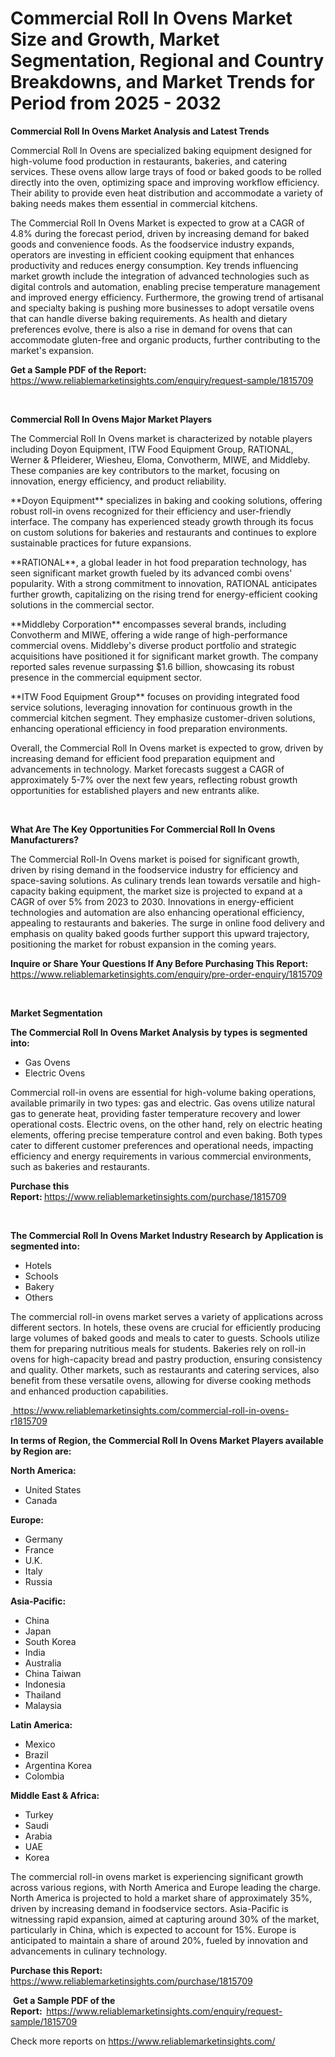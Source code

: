 <p><h1>Commercial Roll In Ovens Market Size and Growth, Market Segmentation, Regional and Country Breakdowns, and Market Trends for Period from 2025 -  2032</h1></p><p><strong>Commercial Roll In Ovens Market Analysis and Latest Trends</strong></p>
<p><p>Commercial Roll In Ovens are specialized baking equipment designed for high-volume food production in restaurants, bakeries, and catering services. These ovens allow large trays of food or baked goods to be rolled directly into the oven, optimizing space and improving workflow efficiency. Their ability to provide even heat distribution and accommodate a variety of baking needs makes them essential in commercial kitchens.</p><p>The Commercial Roll In Ovens Market is expected to grow at a CAGR of 4.8% during the forecast period, driven by increasing demand for baked goods and convenience foods. As the foodservice industry expands, operators are investing in efficient cooking equipment that enhances productivity and reduces energy consumption. Key trends influencing market growth include the integration of advanced technologies such as digital controls and automation, enabling precise temperature management and improved energy efficiency. Furthermore, the growing trend of artisanal and specialty baking is pushing more businesses to adopt versatile ovens that can handle diverse baking requirements. As health and dietary preferences evolve, there is also a rise in demand for ovens that can accommodate gluten-free and organic products, further contributing to the market's expansion.</p></p>
<p><strong>Get a Sample PDF of the Report:&nbsp;</strong> <a href="https://www.reliablemarketinsights.com/enquiry/request-sample/1815709?utm_campaign=2454&utm_medium=2&utm_source=Github&utm_content=ia&utm_term=10042025&utm_id=commercial-roll-in-ovens">https://www.reliablemarketinsights.com/enquiry/request-sample/1815709</a></p>
<p>&nbsp;</p>
<p><strong>Commercial Roll In Ovens Major Market Players</strong></p>
<p><p>The Commercial Roll In Ovens market is characterized by notable players including Doyon Equipment, ITW Food Equipment Group, RATIONAL, Werner & Pfleiderer, Wiesheu, Eloma, Convotherm, MIWE, and Middleby. These companies are key contributors to the market, focusing on innovation, energy efficiency, and product reliability.</p><p>**Doyon Equipment** specializes in baking and cooking solutions, offering robust roll-in ovens recognized for their efficiency and user-friendly interface. The company has experienced steady growth through its focus on custom solutions for bakeries and restaurants and continues to explore sustainable practices for future expansions.</p><p>**RATIONAL**, a global leader in hot food preparation technology, has seen significant market growth fueled by its advanced combi ovens' popularity. With a strong commitment to innovation, RATIONAL anticipates further growth, capitalizing on the rising trend for energy-efficient cooking solutions in the commercial sector. </p><p>**Middleby Corporation** encompasses several brands, including Convotherm and MIWE, offering a wide range of high-performance commercial ovens. Middleby's diverse product portfolio and strategic acquisitions have positioned it for significant market growth. The company reported sales revenue surpassing $1.6 billion, showcasing its robust presence in the commercial equipment sector.</p><p>**ITW Food Equipment Group** focuses on providing integrated food service solutions, leveraging innovation for continuous growth in the commercial kitchen segment. They emphasize customer-driven solutions, enhancing operational efficiency in food preparation environments.</p><p>Overall, the Commercial Roll In Ovens market is expected to grow, driven by increasing demand for efficient food preparation equipment and advancements in technology. Market forecasts suggest a CAGR of approximately 5-7% over the next few years, reflecting robust growth opportunities for established players and new entrants alike.</p></p>
<p>&nbsp;</p>
<p><strong>What Are The Key Opportunities For Commercial Roll In Ovens Manufacturers?</strong></p>
<p><p>The Commercial Roll-In Ovens market is poised for significant growth, driven by rising demand in the foodservice industry for efficiency and space-saving solutions. As culinary trends lean towards versatile and high-capacity baking equipment, the market size is projected to expand at a CAGR of over 5% from 2023 to 2030. Innovations in energy-efficient technologies and automation are also enhancing operational efficiency, appealing to restaurants and bakeries. The surge in online food delivery and emphasis on quality baked goods further support this upward trajectory, positioning the market for robust expansion in the coming years.</p></p>
<p><strong>Inquire or Share Your Questions If Any Before Purchasing This Report:</strong> <a href="https://www.reliablemarketinsights.com/enquiry/pre-order-enquiry/1815709?utm_campaign=2454&utm_medium=2&utm_source=Github&utm_content=ia&utm_term=10042025&utm_id=commercial-roll-in-ovens">https://www.reliablemarketinsights.com/enquiry/pre-order-enquiry/1815709</a></p>
<p>&nbsp;</p>
<p><strong>Market Segmentation</strong></p>
<p><strong>The Commercial Roll In Ovens Market Analysis by types is segmented into:</strong></p>
<p><ul><li>Gas Ovens</li><li>Electric Ovens</li></ul></p>
<p><p>Commercial roll-in ovens are essential for high-volume baking operations, available primarily in two types: gas and electric. Gas ovens utilize natural gas to generate heat, providing faster temperature recovery and lower operational costs. Electric ovens, on the other hand, rely on electric heating elements, offering precise temperature control and even baking. Both types cater to different customer preferences and operational needs, impacting efficiency and energy requirements in various commercial environments, such as bakeries and restaurants.</p></p>
<p><strong>Purchase this Report:&nbsp;</strong><a href="https://www.reliablemarketinsights.com/purchase/1815709?utm_campaign=2454&utm_medium=2&utm_source=Github&utm_content=ia&utm_term=10042025&utm_id=commercial-roll-in-ovens">https://www.reliablemarketinsights.com/purchase/1815709</a></p>
<p>&nbsp;</p>
<p><strong>The Commercial Roll In Ovens Market Industry Research by Application is segmented into:</strong></p>
<p><ul><li>Hotels</li><li>Schools</li><li>Bakery</li><li>Others</li></ul></p>
<p><p>The commercial roll-in ovens market serves a variety of applications across different sectors. In hotels, these ovens are crucial for efficiently producing large volumes of baked goods and meals to cater to guests. Schools utilize them for preparing nutritious meals for students. Bakeries rely on roll-in ovens for high-capacity bread and pastry production, ensuring consistency and quality. Other markets, such as restaurants and catering services, also benefit from these versatile ovens, allowing for diverse cooking methods and enhanced production capabilities.</p></p>
<p><a href="https://www.reliablemarketinsights.com/commercial-roll-in-ovens-r1815709?utm_campaign=2454&utm_medium=2&utm_source=Github&utm_content=ia&utm_term=10042025&utm_id=commercial-roll-in-ovens">&nbsp;https://www.reliablemarketinsights.com/commercial-roll-in-ovens-r1815709</a></p>
<p><strong>In terms of Region, the Commercial Roll In Ovens Market Players available by Region are:</strong></p>
<p>
    <p> <strong> North America: </strong>
        <ul>
            <li>United States</li>
            <li>Canada</li>
        </ul>
        </p> 
    <p> <strong> Europe: </strong>
        <ul>
            <li>Germany</li>
            <li>France</li>
            <li>U.K.</li>
            <li>Italy</li>
            <li>Russia</li>
        </ul>
        </p> 
    <p> <strong> Asia-Pacific: </strong>
        <ul>
            <li>China</li>
            <li>Japan</li>
            <li>South Korea</li>
            <li>India</li>
            <li>Australia</li>
            <li>China Taiwan</li>
            <li>Indonesia</li>
            <li>Thailand</li>
            <li>Malaysia</li>
        </ul>
        </p> 
    <p> <strong> Latin America: </strong>
        <ul>
            <li>Mexico</li>
            <li>Brazil</li>
            <li>Argentina Korea</li>
            <li>Colombia</li>
        </ul>
        </p> 
    <p> <strong> Middle East & Africa: </strong>
        <ul>
            <li>Turkey</li>
            <li>Saudi</li>
            <li>Arabia</li>
            <li>UAE</li>
            <li>Korea</li>
        </ul>
    </p>
    </p>
<p><p>The commercial roll-in ovens market is experiencing significant growth across various regions, with North America and Europe leading the charge. North America is projected to hold a market share of approximately 35%, driven by increasing demand in foodservice sectors. Asia-Pacific is witnessing rapid expansion, aimed at capturing around 30% of the market, particularly in China, which is expected to account for 15%. Europe is anticipated to maintain a share of around 20%, fueled by innovation and advancements in culinary technology.</p></p>
<p><strong>Purchase this Report: </strong><a href="https://www.reliablemarketinsights.com/purchase/1815709?utm_campaign=2454&utm_medium=2&utm_source=Github&utm_content=ia&utm_term=10042025&utm_id=commercial-roll-in-ovens">https://www.reliablemarketinsights.com/purchase/1815709</a></p>
<p>&nbsp;<strong>Get a Sample PDF of the Report:&nbsp;&nbsp;</strong><a href="https://www.reliablemarketinsights.com/enquiry/request-sample/1815709?utm_campaign=2454&utm_medium=2&utm_source=Github&utm_content=ia&utm_term=10042025&utm_id=commercial-roll-in-ovens">https://www.reliablemarketinsights.com/enquiry/request-sample/1815709</a></p>
<p><strong></strong></p>
<p>Check more reports on <a href="https://www.reliablemarketinsights.com/?utm_campaign=2454&utm_medium=2&utm_source=Github&utm_content=ia&utm_term=10042025&utm_id=commercial-roll-in-ovens">https://www.reliablemarketinsights.com/</a></p>